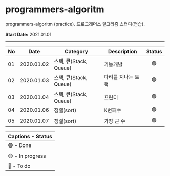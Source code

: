 # programmers-algoritm
programmers-algoritm (practice).
프로그래머스 알고리즘 스터디(연습).

**Start Date:** 2021.01.01

___

No | Date        | Category | Description            | Status |
--|-------------|-----------------|------------------------|:---:|
01 | 2020.01.02 | 스택, 큐(Stack, Queue) | 기능개발 | 🟢 |
02 | 2020.01.03 | 스택, 큐(Stack, Queue) | 다리를 지나는 트럭 | 🟢 |
03 | 2020.01.04 | 스택, 큐(Stack, Queue) | 프린터 | 🟢 |
04 | 2020.01.06 | 정렬(sort) | K번째수 | 🟢 |
05 | 2020.01.07 | 정렬(sort) | 가장 큰 수 | 🟢 |

| Captions - Status |
|---------|
| 🟢 - Done |
| 🟡 - In progress |
| 🔴 - To do |
